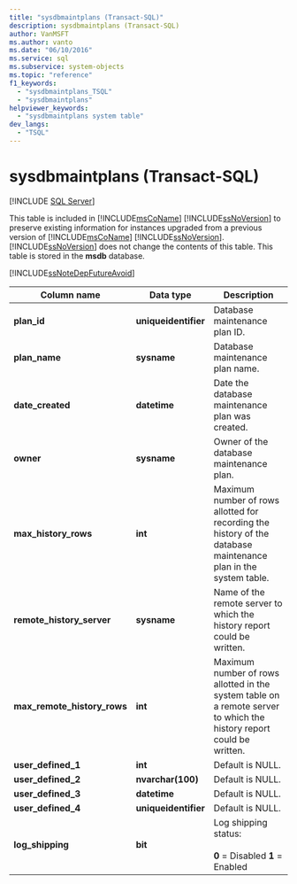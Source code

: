 ```yaml
---
title: "sysdbmaintplans (Transact-SQL)"
description: sysdbmaintplans (Transact-SQL)
author: VanMSFT
ms.author: vanto
ms.date: "06/10/2016"
ms.service: sql
ms.subservice: system-objects
ms.topic: "reference"
f1_keywords:
  - "sysdbmaintplans_TSQL"
  - "sysdbmaintplans"
helpviewer_keywords:
  - "sysdbmaintplans system table"
dev_langs:
  - "TSQL"
---
```

# sysdbmaintplans (Transact-SQL)
[!INCLUDE [SQL Server](../../includes/applies-to-version/sqlserver.md)]

  This table is included in [!INCLUDE[msCoName](../../includes/msconame-md.md)] [!INCLUDE[ssNoVersion](../../includes/ssnoversion-md.md)] to preserve existing information for instances upgraded from a previous version of [!INCLUDE[msCoName](../../includes/msconame-md.md)] [!INCLUDE[ssNoVersion](../../includes/ssnoversion-md.md)]. [!INCLUDE[ssNoVersion](../../includes/ssnoversion-md.md)] does not change the contents of this table. This table is stored in the **msdb** database.  
  
 [!INCLUDE[ssNoteDepFutureAvoid](../../includes/ssnotedepfutureavoid-md.md)]  

  
|Column name|Data type|Description|  
|-----------------|---------------|-----------------|  
|**plan_id**|**uniqueidentifier**|Database maintenance plan ID.|  
|**plan_name**|**sysname**|Database maintenance plan name.|  
|**date_created**|**datetime**|Date the database maintenance plan was created.|  
|**owner**|**sysname**|Owner of the database maintenance plan.|  
|**max_history_rows**|**int**|Maximum number of rows allotted for recording the history of the database maintenance plan in the system table.|  
|**remote_history_server**|**sysname**|Name of the remote server to which the history report could be written.|  
|**max_remote_history_rows**|**int**|Maximum number of rows allotted in the system table on a remote server to which the history report could be written.|  
|**user_defined_1**|**int**|Default is NULL.|  
|**user_defined_2**|**nvarchar(100)**|Default is NULL.|  
|**user_defined_3**|**datetime**|Default is NULL.|  
|**user_defined_4**|**uniqueidentifier**|Default is NULL.|  
|**log_shipping**|**bit**|Log shipping status:<br /><br /> **0** = Disabled **1** = Enabled|  
  
  
